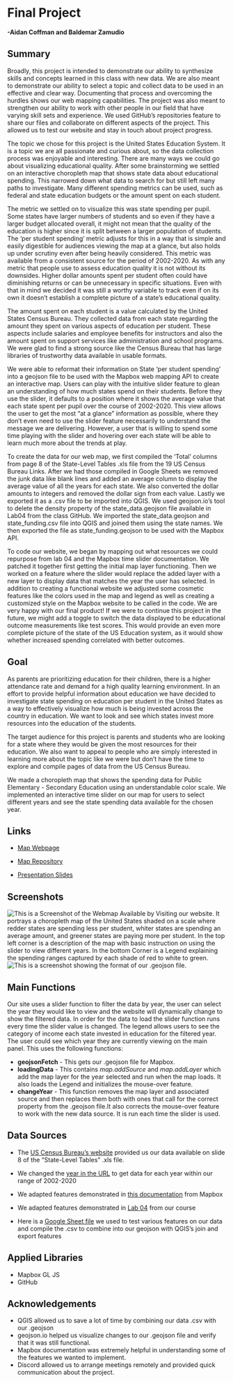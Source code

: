 # Final Project

**-Aidan Coffman and Baldemar Zamudio**

## Summary
Broadly, this project is intended to demonstrate our ability to synthesize skills and concepts learned in this class with new data. We are also meant to demonstrate our ability to select a topic and collect data to be used in an effective and clear way. Documenting that process and overcoming the hurdles shows our web mapping capabilities. The project was also meant to strengthen our ability to work with other people in our field that have varying skill sets and experience. We used GitHub’s repositories feature to share our files and collaborate on different aspects of the project. This allowed us to test our website and stay in touch about project progress.

The topic we chose for this project is the United States Education System. It is a topic we are all passionate and curious about, so the data collection process was enjoyable and interesting. There are many ways we could go about visualizing educational quality. After some brainstorming we settled on an interactive choropleth map that shows state data about educational spending. This narrowed down what data to search for but still left many paths to investigate. Many different spending metrics can be used, such as federal and state education budgets or the amount spent on each student. 

The metric we settled on to visualize this was state spending per pupil. Some states have larger numbers of students and so even if they have a larger budget allocated overall, it might not mean that the quality of the education is higher since it is split between a larger population of students. The ‘per student spending’ metric adjusts for this in a way that is simple and easily digestible for audiences viewing the map at a glance, but also holds up under scrutiny even after being heavily considered. This metric was available from a consistent source for the period of 2002-2020. As with any metric that people use to assess education quality it is not without its downsides. Higher dollar amounts spent per student often could have diminishing returns or can be unnecessary in specific situations. Even with that in mind we decided it was still a worthy variable to track even if on its own it doesn’t establish a complete picture of a state’s educational quality. 

The amount spent on each student is a value calculated by the United States Census Bureau. They collected data from each state regarding the amount they spent on various aspects of education per student. These aspects include salaries and employee benefits for instructors and also the amount spent on support services like administration and school programs. We were glad to find a strong source like the Census Bureau that has large libraries of trustworthy data available in usable formats.

We were able to reformat their information on State ‘per student spending’ into a geojson file to be used with the Mapbox web mapping API to create an interactive map. Users can play with the intuitive slider feature to glean an understanding of how much states spend on their students. Before they use the slider, it defaults to a position where it shows the average value that each state spent per pupil over the course of 2002-2020. This view allows the user to get the most “at a glance” information as possible, where they don’t even need to use the slider feature necessarily to understand the message we are delivering. However, a user that is willing to spend some time playing with the slider and hovering over each state will be able to learn much more about the trends at play. 

To create the data for our web map, we first compiled the ‘Total’ columns from page 8 of the State-Level Tables .xls file from the 19 US Census Bureau Links. After we had those compiled in Google Sheets we removed the junk data like blank lines and added an average column to display the average value of all the years for each state. We also converted the dollar amounts to integers and removed the dollar sign from each value. Lastly we exported it as a .csv file to be imported into QGIS. We used geojson.io’s tool to delete the density property of the state_data.geojson file available in Lab04 from the class GitHub. We imported the state_data.geojson and state_funding.csv file into QGIS and joined them using the state names. We then exported the file as state_funding.geojson to be used with the Mapbox API.

To code our website, we began by mapping out what resources we could repurpose from lab 04 and the Mapbox time slider documentation. We patched it together first getting the initial map layer functioning. Then we worked on a feature where the slider would replace the added layer with a new layer to display data that matches the year the user has selected. In addition to creating a functional website we adjusted some cosmetic features like the colors used in the map and legend as well as creating a customized style on the Mapbox website to be called in the code. We are very happy with our final product! If we were to continue this project in the future, we might add a toggle to switch the data displayed to be educational outcome measurements like test scores. This would provide an even more complete picture of the state of the US Education system, as it would show whether increased spending correlated with better outcomes.

## Goal
As parents are prioritizing education for their children, there is a higher attendance rate and demand for a high quality learning environment. In an effort to provide helpful information about education we have decided to investigate state spending on education per student in the United States as a way to effectively visualize how much is being invested across the country in education. We want to look and see which states invest more resources into the education of the students.

The target audience for this project is parents and students who are looking for a state where they would be given the most resources for their education. We also want to appeal to people who are simply interested in learning more about the topic like we were but don’t have the time to explore and compile pages of data from the US Census Bureau.

We made a choropleth map that shows the spending data for Public Elementary - Secondary Education using an understandable color scale. We implemented an interactive time slider on our map for users to select different years and see the state spending data available for the chosen year.

## Links
- [Map Webpage](https://aidancoffman.github.io/EducationSpendingMap/state_spending_edu.html)

- [Map Repository](https://github.com/AidanCoffman/EducationSpendingMap)

- [Presentation Slides](https://docs.google.com/presentation/d/1Enzb3GKXd_tQqymL6i94DRmbDCjPLnO8l-br9kdVFwk/edit?usp=sharing)

## Screenshots
![This is a Screenshot of the Webmap Available by Visiting our website. It portrays a choropleth map of the United States shaded on a scale where redder states are spending less per student, whiter states are spending an average amount, and greener states are paying more per student. In the top left corner is a description of the map with basic instruction on using the slider to view different years. In the bottom Corner is a Legend explaining the spending ranges captured by each shade of red to white to green.](img/Webpage.png)
![This is a screenshot showing the format of our .geojson file.](img/geojson.png)

## Main Functions
Our site uses a slider function to filter the data by year, the user can select the year they would like to view and the website will dynamically change to show the filtered data. In order for the data to load the slider function runs every time the slider value is changed. The legend allows users to see the category of income each state invested in education for the filtered year. The user could see which year they are currently viewing on the main panel. This uses the following functions:
- **geojsonFetch** - This gets our .geojson file for Mapbox.
- **loadingData** - This contains *map.addSource* and *map.addLayer* which add the map layer for the year selected and run when the map loads. It also loads the Legend and initializes the mouse-over feature.
- **changeYear** - This function removes the map layer and associated source and then replaces them both with ones that call for the correct property from the .geojson file.It also corrects the mouse-over feature to work with the new data source. It is run each time the slider is used.

## Data Sources
- The [US Census Bureau’s website](https://www.census.gov/data/tables/2002/econ/school-finances/secondary-education-finance.html) provided us our data available on slide 8 of the “State-Level Tables” .xls file.

- We changed the [year in the URL](https://www.census.gov/data/tables/2020/econ/school-finances/secondary-education-finance.html) to get data for each year within our range of 2002-2020

- We adapted features demonstrated in [this documentation](https://docs.mapbox.com/help/tutorials/show-changes-over-time/) from Mapbox

- We adapted features demonstrated in [Lab 04](https://github.com/jakobzhao/geog495/tree/main/labs/lab04) from our course

- Here is a [Google Sheet file](https://docs.google.com/spreadsheets/d/1lBYiYO1YMh1NZWl4PDbXTaK5JXZINErlXzaeg6Aabfs/edit?usp=sharing) we used to test various features on our data and compile the .csv to combine into our geojson with QGIS’s join and export features

## Applied Libraries
- Mapbox GL JS
- GitHub

## Acknowledgements
- QGIS allowed us to save a lot of time by combining our data .csv with our .geojson
- geojson.io helped us visualize changes to our .geojson file and verify that it was still functional.
- Mapbox documentation was extremely helpful in understanding some of the features we wanted to implement.
- Discord allowed us to arrange meetings remotely and provided quick communication about the project.
